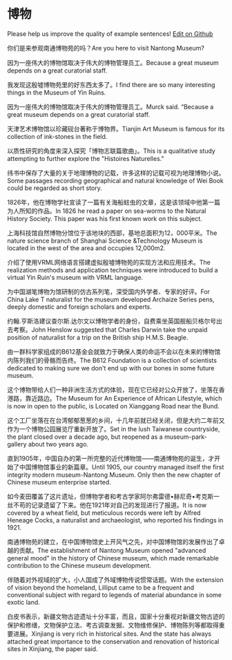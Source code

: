 # 博物

Please help us improve the quality of example sentences! [Edit on Github](https://github.com/jiyushe/jiyu-example-sentence-source/blob/main/chinese/bowu.md)

<p><span class="chinese">你们是来参观南通博物苑的吗？</span><span class="english">Are you here to visit Nantong Museum?</span></p>

<p><span class="chinese">因为一座伟大的博物馆取决于伟大的博物管理员工。</span><span class="english">Because a great museum depends on a great curatorial staff.</span></p>

<p><span class="chinese">我发现这殷墟博物苑里的好东西太多了。</span><span class="english">I find there are so many interesting things in the Museum of Yin Ruins.</span></p>

<p><span class="chinese">因为一座伟大的博物馆取决于伟大的博物管理员工。</span><span class="english">Murck said. “Because a great museum depends on a great curatorial staff.</span></p>

<p><span class="chinese">天津艺术博物馆以珍藏砚台著称于博物界。</span><span class="english">Tianjin Art Museum is famous for its collection of ink-stones in the field.</span></p>

<p><span class="chinese">以质性研究的角度来深入探究「博物志联篇歌曲」。</span><span class="english">This is a qualitative study attempting to further explore the "Histoires Naturelles."</span></p>

<p><span class="chinese">纬书中保存了大量的关于地理博物的记载，许多这样的记载可视为地理博物小说。</span><span class="english">Some passages recording geographical and natural knowledge of Wei Book could be regarded as short story.</span></p>

<p><span class="chinese">1826年，他在博物学社宣读了一篇有关海船蛀虫的文章，这是该领域中他第一篇为人所知的作品。</span><span class="english">In 1826 he read a paper on sea-worms to the Natural History Society. This paper was his first known work on this subject.</span></p>

<p><span class="chinese">上海科技馆自然博物分馆位于该地块的西部，基地总面积为12，000平米。</span><span class="english">The nature science branch of Shanghai Science &Technology Museum is located in the west of the area and occupies 12,000m2.</span></p>

<p><span class="chinese">介绍了使用VRML网络语言搭建虚拟殷墟博物苑的实现方法和应用技术。</span><span class="english">The realization methods and application techniques were introduced to build a virtual Yin Ruin's museum with VRML language.</span></p>

<p><span class="chinese">为中国湖笔博物为馆研制的仿古系列笔，深受国内外学者、专家的好评。</span><span class="english">For China Lake T naturalist for the museum developed Archaize Series pens, deeply domestic and foreign scholars and experts.</span></p>

<p><span class="chinese">约翰.亨斯洛建议查尔斯.达尔文以博物学者的身份，自费乘坐英国舰船贝格尔号出去考察。</span><span class="english">John Henslow suggested that Charles Darwin take the unpaid position of naturalist for a trip on the British ship H.M.S. Beagle.</span></p>

<p><span class="chinese">由一群科学家组成的B612基金会就致力于确保人类的命运不会以在未来的博物馆内陈列我们的骨骼而告终。</span><span class="english">The B612 Foundation is a collection of scientists dedicated to making sure we don't end up with our bones in some future museum.</span></p>

<p><span class="chinese">这个博物带给人们一种非洲生活方式的体验，现在它已经对公众开放了，坐落在香港路，靠近路边。</span><span class="english">The Museum for An Experience of African Lifestyle, which is now in open to the public, is Located on Xianggang Road near the Bund.</span></p>

<p><span class="chinese">这个工厂坐落在在台湾郁郁葱葱的乡间，十几年前就已经关闭，但是大约二年前又作为一个博物公园展览厅重新开放了。</span><span class="english">Set in the lush Taiwanese countryside, the plant closed over a decade ago, but reopened as a museum-park-gallery about two years ago.</span></p>

<p><span class="chinese">直到1905年，中国自办的第一所完整的近代博物馆——南通博物苑的诞生，才开始了中国博物馆事业的新篇章。</span><span class="english">Until 1905, our country managed itself the first integrity modern museum-Nantong Museum. Only then the new chapter of Chinese museum enterprise started.</span></p>

<p><span class="chinese">如今麦田覆盖了这片遗址，但博物学者和考古学家阿尔弗雷德•赫尼奇•考克斯一丝不苟的记录遗留了下来。他在1921年对自己的发现进行了报道。</span><span class="english">It is now covered by a wheat field, but meticulous records were left by Alfred Heneage Cocks, a naturalist and archaeologist, who reported his findings in 1921.</span></p>

<p><span class="chinese">南通博物苑的建立，在中国博物馆史上开风气之先，对中国博物馆的发展作出了卓越的贡献。</span><span class="english">The establishment of Nantong Museum opened "advanced general mood" in the history of Chinese museum, which made remarkable contribution to the Chinese museum development.</span></p>

<p><span class="chinese">伴随着对外视域的扩大，小人国成了外域博物传说惯常话题。</span><span class="english">With the extension of vision beyond the homeland, Lilliput came to be a frequent and conventional subject with regard to legends of material abundance in some exotic land.</span></p>

<p><span class="chinese">白皮书表示，新疆文物古迹遗址十分丰富，而且，国家十分重视对新疆文物古迹的保护和修缮，文物保护立法、考古调查发掘、文物维修保护、博物陈列等都取得重要进展。</span><span class="english">Xinjiang is very rich in historical sites. And the state has always attached great importance to the conservation and renovation of historical sites in Xinjiang, the paper said.</span></p>

